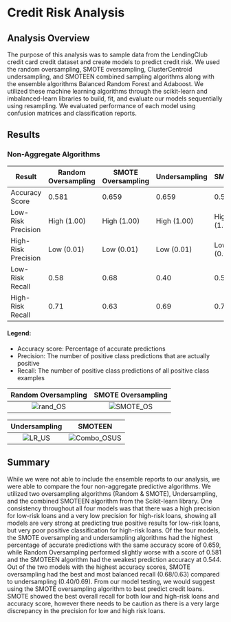 # Credit Risk Analysis

## Analysis Overview

The purpose of this analysis was to sample data from the LendingClub credit card credit dataset and create models to predict credit risk. We used the random oversampling, SMOTE oversampling, ClusterCentroid undersampling, and SMOTEEN combined sampling algorithms along with the ensemble algorithms Balanced Random Forest and Adaboost. We utilized these machine learning algorithms through the scikit-learn and imbalanced-learn libraries to build, fit, and evaluate our models sequentially using resampling. We evaluated performance of each model using confusion matrices and classification reports. 

## Results

### Non-Aggregate Algorithms

| Result          | Random Oversampling | SMOTE Oversampling  | Undersampling | SMOTEEN |
| --------------- | ------------------- | ------------------- | ------------- | ------------- |
| Accuracy Score  | 0.581               | 0.659               | 0.659         | 0.544 |
| Low-Risk Precision  | High (1.00)     | High (1.00)         | High (1.00)   | High (1.00) |
| High-Risk Precision  | Low (0.01)     | Low (0.01)          | Low (0.01)    | Low (0.01) |
| Low-Risk Recall  | 0.58               | 0.68                | 0.40          | 0.57 | 
| High-Risk Recall  | 0.71              | 0.63                | 0.69          | 0.72 | 

#### Legend:

* Accuracy score: Percentage of accurate predictions
* Precision: The number of positive class predictions that are actually positive
* Recall: The number of positive class predictions of all positive class examples

Random Oversampling                                |   SMOTE Oversampling
:-------------------------------------------------:|:-----------------------------:
![rand_OS](https://user-images.githubusercontent.com/108199140/198361205-76f4419f-2f9e-43dc-af4a-01155825991c.PNG) | ![SMOTE_OS](https://user-images.githubusercontent.com/108199140/198366717-753207cf-1938-4743-a224-333ec1a4dfda.PNG) 

Undersampling                                      |   SMOTEEN
:-------------------------------------------------:|:-----------------------------:
![LR_US](https://user-images.githubusercontent.com/108199140/198366857-da6be1ab-2ebe-4559-a6f8-5a5ba6544756.PNG) | ![Combo_OSUS](https://user-images.githubusercontent.com/108199140/198366884-f35993da-d5fd-4ff2-b9c6-70df978386b0.PNG)


## Summary

While we were not able to include the ensemble reports to our analysis, we were able to compare the four non-aggregate predictive algorithms. We utilized two oversampling algorithms (Random & SMOTE), Undersampling, and the combined SMOTEEN algorithm from the Scikit-learn library. One consistency throughout all four models was that there was a high precision for low-risk loans and a very low precision for high-risk loans, showing all models are very strong at predicting true positive results for low-risk loans, but very poor positive classification for high-risk loans. Of the four models, the SMOTE oversampling and undersampling algorithms had the highest percentage of accurate predictions with the same accuracy  score of 0.659, while Random Oversampling performed slightly worse with a score of 0.581 and the SMOTEEN algorithm had the weakest prediction accuracy at 0.544. Out of the two models with the highest accuracy scores, SMOTE oversampling had the best and most balanced recall (0.68/0.63) compared to undersampling (0.40/0.69). From our model testing, we would suggest using the SMOTE oversampling algorithm to best predict credit loans. SMOTE showed the best overall recall for both low and high-risk loans and accuracy score, however there needs to be caution as there is a very large discrepancy in the precision for low and high risk loans. 








